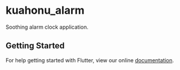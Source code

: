# kuahonu_alarm

Soothing alarm clock application.

## Getting Started

For help getting started with Flutter, view our online
[documentation](https://flutter.io/).
